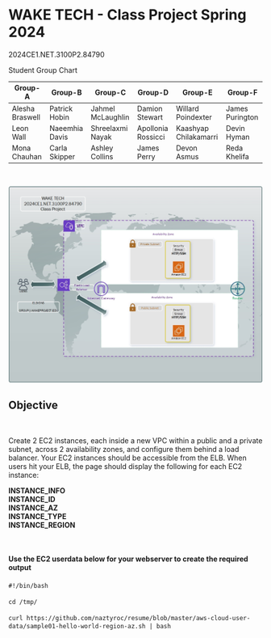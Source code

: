 # WAKE TECH - Class Project Spring 2024
2024CE1.NET.3100P2.84790

Student Group Chart

| Group-A         | Group-B        | Group-C           | Group-D            | Group-E               | Group-F         |
|-----------------|----------------|-------------------|--------------------|-----------------------|-----------------|
| Alesha Braswell | Patrick Hobin  | Jahmel McLaughlin | Damion Stewart     | Willard Poindexter    | James Purington |
| Leon Wall       | Naeemhia Davis | Shreelaxmi Nayak  | Apollonia Rossicci | Kaashyap Chilakamarri | Devin Hyman     |
| Mona Chauhan    | Carla Skipper  | Ashley Collins    | James Perry        | Devon Asmus           | Reda Khelifa    |

<br />

![](Class_Project_v1.jpg)

## Objective
<br />

Create 2 EC2 instances, each inside a new VPC within a public and a private subnet, across 2 availability zones, and configure them behind a load balancer. Your EC2 instances should be accessible from the ELB. When users hit your ELB, the page should display the following for each EC2 instance:

**INSTANCE_INFO<br />
INSTANCE_ID<br />
INSTANCE_AZ<br />
INSTANCE_TYPE<br />
INSTANCE_REGION<br />**

<br />

####  Use the EC2 userdata below for your webserver to create the required output

```
#!/bin/bash

cd /tmp/

curl https://github.com/naztyroc/resume/blob/master/aws-cloud-user-data/sample01-hello-world-region-az.sh | bash
```
